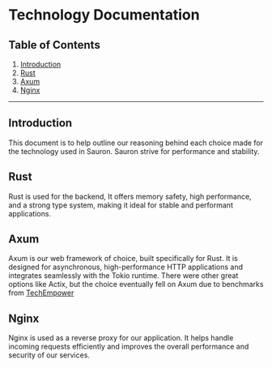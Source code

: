 # Technology Documentation

## Table of Contents
1. [Introduction](#introduction)
2. [Rust](#rust)
3. [Axum](#axum)
4. [Nginx](#nginx)

---

## Introduction
This document is to help outline our reasoning behind each choice made for the technology used in Sauron.
Sauron strive for performance and stability. 

## Rust
Rust is used for the backend, It offers memory safety, high performance, and a strong type system, making it ideal for stable and performant applications.

## Axum
Axum is our web framework of choice, built specifically for Rust. It is designed for asynchronous, high-performance HTTP applications and integrates seamlessly with the Tokio runtime.
There were other great options like Actix, but the choice eventually fell on Axum due to benchmarks from [TechEmpower](https://www.techempower.com/benchmarks/#hw=ph&test=fortune&section=data-r22)



## Nginx
Nginx is used as a reverse proxy for our application. It helps handle incoming requests efficiently and improves the overall performance and security of our services.




